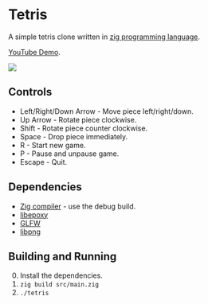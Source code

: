 # Tetris 

A simple tetris clone written in
[zig programming language](https://github.com/andrewrk/zig).

[YouTube Demo](https://www.youtube.com/watch?v=AiintPutWrE).


![](http://i.imgur.com/umuNndz.png)

## Controls

 * Left/Right/Down Arrow - Move piece left/right/down.
 * Up Arrow - Rotate piece clockwise.
 * Shift - Rotate piece counter clockwise.
 * Space - Drop piece immediately.
 * R - Start new game.
 * P - Pause and unpause game.
 * Escape - Quit.

## Dependencies

 * [Zig compiler](https://github.com/andrewrk/zig) - use the debug build.
 * [libepoxy](https://github.com/anholt/libepoxy)
 * [GLFW](http://www.glfw.org/)
 * [libpng](http://www.libpng.org/pub/png/libpng.html)

## Building and Running

 0. Install the dependencies.
 0. `zig build src/main.zig`
 0. `./tetris`
